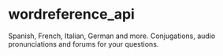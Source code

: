 # wordreference_api
Spanish, French, Italian, German and more. Conjugations, audio pronunciations and forums for your questions.
